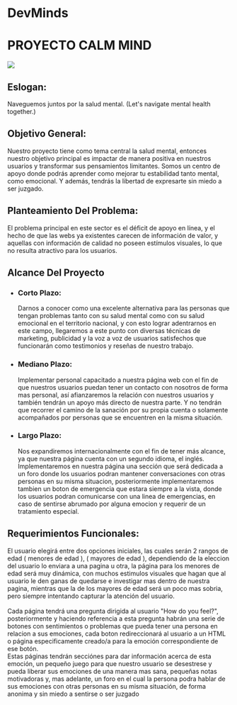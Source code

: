 # DevMinds

<h1>PROYECTO CALM MIND</h1>

<img src="background-image: url('https://repository-images.githubusercontent.com/798533854/c4f92134-67a4-43d8-969a-b4d2ae4e5f2d')">

<h2>Eslogan:</h2>
<p>Naveguemos juntos por la salud mental. (Let's navigate mental health together.)</p>



<h2>Objetivo General:</h2>
<p>Nuestro proyecto tiene como tema central la salud mental, entonces nuestro objetivo principal es impactar de manera positiva en nuestros usuarios y transformar sus pensamientos limitantes. Somos un centro de apoyo donde podrás aprender como mejorar tu estabilidad tanto mental, como emocional. Y además, tendrás la libertad de expresarte sin miedo a ser juzgado.</p>


<h2>Planteamiento Del Problema:</h2>
<p>
El problema principal en este sector es el déficit de apoyo en línea, y el hecho de que las webs ya existentes carecen de información de valor, y aquellas con información de calidad no poseen estímulos visuales, lo que no resulta atractivo para los usuarios.</p>



<h2>Alcance Del Proyecto</h2>
<ul>
    <li>
        <h3>Corto Plazo:</h3>
        <p>Darnos a conocer como una excelente alternativa para las personas que tengan problemas tanto con su salud mental como con su salud emocional en el territorio nacional, y con esto lograr adentrarnos en este campo, llegaremos a este punto con diversas técnicas de marketing, publicidad y la voz a voz de usuarios satisfechos que funcionarán como testimonios y reseñas de nuestro trabajo.</p>
    </li>
</ul>
<ul>
    <li>
        <h3>Mediano Plazo: </h3>
        <p>Implementar personal capacitado a nuestra página web con el fin de que nuestros usuarios puedan tener un contacto con nosotros de forma mas personal, así afianzaremos la relación con nuestros usuarios y también tendrán un apoyo más directo de nuestra parte. Y no tendrán que recorrer el camino de la sanación por su propia cuenta o solamente acompañados por personas que se encuentren en la misma situación.</p>
    </li>
</ul>
<ul>
    <li>
        <h3>Largo Plazo: </h3>
        <p>Nos expandiremos internacionalmente con el fin de tener más alcance, ya que nuestra página cuenta con un segundo idioma, el inglés.<br>
        Implementaremos en nuestra página una sección que será dedicada a un foro donde los usuarios podran mantener conversaciones con otras personas en su misma situacion, posteriormente implementaremos tambien un boton de emergencia que estara siempre a la vista, donde los usuarios podran comunicarse con una linea de emergencias, en caso de sentirse abrumado por alguna emocion y requerir de un tratamiento especial.</p>
    </li>
</ul>



<h2>Requerimientos Funcionales:</h2>
<p>El usuario elegirá entre dos opciones iniciales, las cuales serán 2 rangos de edad ( menores de edad ), ( mayores de edad ), dependiendo de la eleccion del usuario lo enviara a una pagina u otra, la página para los menores de edad será muy dinámica, con muchos estimulos visuales que hagan que al usuario le den ganas de quedarse e investigar mas dentro de nuestra pagina, mientras que la de los mayores de edad será un poco mas sobria, pero siempre intentando capturar la atención del usuario.<br> <br>
Cada página tendrá una pregunta dirigida al usuario "How do you feel?", posteriormente y haciendo referencia a esta pregunta habrán una serie de botones con sentimientos o problemas que pueda tener una persona en relacion a sus emociones, cada boton redireccionará al usuario a un HTML o página especificamente creado/a para la emoción correspondiente de ese botón.<br>
Estas páginas tendrán secciónes para dar información acerca de esta emoción, un pequeño juego para que nuestro usuario se desestrese y pueda liberar sus emociones de una manera mas sana, pequeñas notas motivadoras y, mas adelante, un foro en el cual la persona podra hablar de sus emociones con otras personas en su misma situación, de forma anonima y sin miedo a sentirse o ser juzgado
</p>
